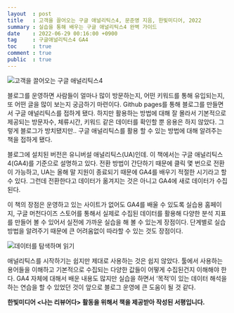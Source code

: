 ```yaml
---
layout  : post
title   : 고객을 끌어오는 구글 애널리틱스4, 문준영 지음, 한빛미디어, 2022
summary : 실습을 통해 배우는 구글 애널리틱스4 완벽 가이드
date    : 2022-06-29 00:16:00 +0900
tag     : 구글애널리틱스4 GA4
toc     : true
comment : true
public  : true
---
```


![고객을 끌어오는 구글 애널리틱스4](https://user-images.githubusercontent.com/12782821/176217667-d06b7aa0-43ac-4cea-951b-a1588b5c3d7b.jpg)

블로그를 운영하면 사람들이 얼마나 많이 방문하는지, 어떤 키워드를 통해 유입되는지, 또 어떤 글을 많이 보는지 궁금하기 마련이다. Github pages를 통해 블로그를 만들면서 구글 애널리틱스를 접하게 됐다. 하지만 활용하는 방법에 대해 잘 몰라서 기본적으로 제공되는 방문자수, 체류시간, 키워드 같은 데이터를 확인할 뿐 응용은 하지 않았다. 그렇게 블로그가 방치됐지만.. 구글 애널리틱스를 활용 할 수 있는 방법에 대해 알려주는 책을 접하게 됐다.

블로그에 설치된 버전은 유니버설 애널리틱스(UA)인데. 이 책에서는 구글 애널리틱스4(GA4)를 기준으로 설명하고 있다. 전환 방법이 간단하기 때문에 클릭 몇 번으로 전환이 가능하고, UA는 올해 말 지원이 종료되기 때문에 GA4를 배우기 적절한 시기라고 할 수 있다. 그런데 전환한다고 데이터가 옮겨지는 것은 아니고 GA4에 새로 데이터가 수집된다. 

이 책의 장점은 운영하고 있는 사이트가 없어도 GA4를 배울 수 있도록 실습용 홈페이지, 구글 머천다이즈 스토어를 통해서 실제로 수집된 데이터를 활용해 다양한 분석 지표를 만들어 볼 수 있어서 실전에 가까운 실습을 해 볼 수 있는게 장점이다. 단계별로 실습 방법을 알려주기 때문에 큰 어려움없이 따라할 수 있는 것도 장점이다.

![데이터를 탐색하며 읽기](https://user-images.githubusercontent.com/12782821/176217687-11558f37-2f5d-4fbb-b17e-a56abec60553.jpg)

애널리틱스를 시작하기는 쉽지만 제대로 사용하는 것은 쉽지 않았다. 툴에서 사용하는 용어들을 이해하고 기본적으로 수집되는 다양한 값들이 어떻게 수집된건지 이해해야 한다. GA4 자체에 대해서 배운 내용도 많지만 실습을 하면서 ‘목적’이 있는 데이터 해석을 하는 연습을 할 수 있었던 것이 앞으로 블로그 운영에 큰 도움이 될 것 같다.

**한빛미디어 \<나는 리뷰어다\> 활동을 위해서 책을 제공받아 작성된 서평입니다.**

